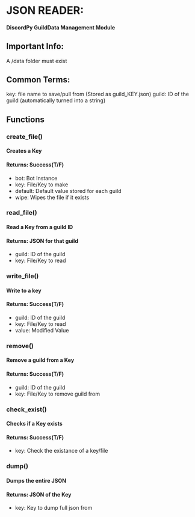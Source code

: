 # JSON READER:
#### DiscordPy GuildData Management Module

## Important Info:

A /data folder must exist

## Common Terms:

key: file name to save/pull from (Stored as guild_KEY.json)
guild: ID of the guild (automatically turned into a string)

## Functions

### create_file()

#### Creates a Key
#### Returns: Success(T/F)

* bot: Bot Instance
* key: File/Key to make
* default: Default value stored for each guild
* wipe: Wipes the file if it exists

### read_file()

#### Read a Key from a guild ID
#### Returns: JSON for that guild

* guild: ID of the guild
* key: File/Key to read

### write_file()

#### Write to a key
#### Returns: Success(T/F)

* guild: ID of the guild
* key: File/Key to read
* value: Modified Value

### remove()

#### Remove a guild from a Key
#### Returns: Success(T/F)

* guild: ID of the guild
* key: File/Key to remove guild from

### check_exist()

#### Checks if a Key exists
#### Returns: Success(T/F)

* key: Check the existance of a key/file

### dump()

#### Dumps the entire JSON
#### Returns: JSON of the Key

* key: Key to dump full json from
